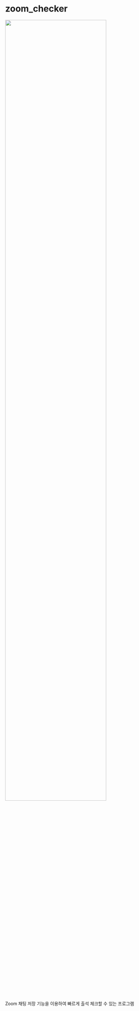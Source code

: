 # zoom_checker

<img width="80%" src="https://user-images.githubusercontent.com/70513197/128735993-c9cfff34-e46d-4d87-b2cf-e5ecf6cde00c.gif">

Zoom 채팅 저장 기능을 이용하여 빠르게 출석 체크할 수 있는 프로그램
